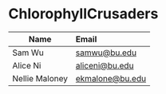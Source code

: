 # ChlorophyllCrusaders
| Name        | Email           
| ------------- |:-------------
| Sam Wu | samwu@bu.edu|
| Alice Ni | aliceni@bu.edu |
| Nellie Maloney| ekmalone@bu.edu|
